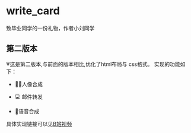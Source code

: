 # write_card
致毕业同学的一份礼物，作者小刘同学

## 第二版本
💗这是第二版本,与前面的版本相比,优化了html布局与 css格式。
实现的功能如下：
 - 👨‍🎓人像合成
 
 - 💻 邮件转发
 
 - 📒语音合成


具体实现链接可以见[B站视频](https://www.bilibili.com/video/BV1gz4y197f7/)
